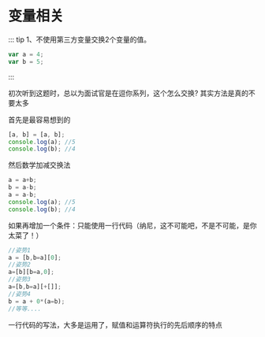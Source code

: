 # 变量相关

::: tip 
1、不使用第三方变量交换2个变量的值。
``` js
var a = 4;
var b = 5;
```
:::

初次听到这题时，总以为面试官是在逗你系列，这个怎么交换?
其实方法是真的不要太多

首先是最容易想到的
``` js
[a, b] = [a, b];
console.log(a); //5
console.log(b); //4
```

然后数学加减交换法
``` js
a = a+b;
b = a-b;
a = a-b;
console.log(a); //5
console.log(b); //4
```

如果再增加一个条件：只能使用一行代码（纳尼，这不可能吧，不是不可能，是你太菜了！）

``` js
//姿势1
a = [b,b=a][0];
//姿势2
a=[b][b=a,0];
//姿势3
a=[b,b=a][+[]];
//姿势4
b = a + 0*(a=b);
//等等....
```
一行代码的写法，大多是运用了，赋值和运算符执行的先后顺序的特点